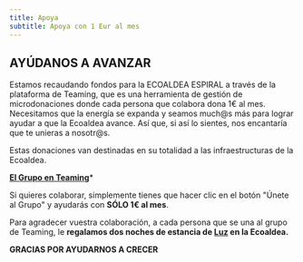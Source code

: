 ```yaml
---
title: Apoya
subtitle: Apoya con 1 Eur al mes
---
```


<!--
SPDX-FileCopyrightText: 2012-2023 Atzar <ecoaldeavegetariana@gmail.com>
SPDX-FileCopyrightText: 2024 Robin Vobruba <hoijui.quaero@gmail.com>

SPDX-License-Identifier: CC-BY-SA-4.0
-->

## AYÚDANOS A AVANZAR

Estamos recaudando fondos para la ECOALDEA ESPIRAL
a través de la plataforma de Teaming,
que es una herramienta de gestión de microdonaciones
donde cada persona que colabora dona 1€ al mes.
Necesitamos que la energía se expanda y seamos much@s más
para lograr ayudar a que la Ecoaldea avance.
Así que,
si así lo sientes,
nos encantaría que te unieras a nosotr@s.

Estas donaciones van destinadas en su totalidad
a las infraestructuras de la Ecoaldea.

**[El Grupo en Teaming](https://www.teaming.net/ecoaldeavegetarianaespiral)***

Si quieres colaborar,
simplemente tienes que hacer clic en el botón "Únete al Grupo"
y ayudarás con **SÓLO 1€ al mes**.

Para agradecer vuestra colaboración,
a cada persona que se una al grupo de Teaming,
le **regalamos dos noches de estancia de [Luz][Visita de Luz] en la Ecoaldea.**

**GRACIAS POR AYUDARNOS A CRECER**

[Visita de Luz]: visitas/luz.md
